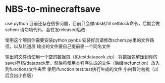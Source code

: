 # NBS-to-minecraftsave
use python
目前还存在很多问题，目前只会做nbs转fill setblock命令，后期会做schem
请勿喷代码，会在发released后改

使用这个项目你需要安装python pynbs
安装好后请修改schem.py里的文件路径，以及轨道层
输出的文件要自己提前建一个同名文件

输出的文件请使用一个空的数据包（见testdatapack.zip）
将数据包解压到你的save/存档/datapack里，然后将使用本程序生成的文件（后缀mcfunction）放入到functions文件夹里
使用/function test:test执行生成的文件
小白暂时勿扰（以后会出小白版）
